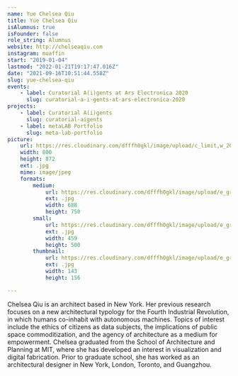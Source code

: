 ```yaml
---
name: Yue Chelsea Qiu
title: Yue Chelsea Qiu
isAlumnus: true
isFounder: false
role_string: Alumnus
website: http://chelseaqiu.com
instagram: muaffin
start: "2019-01-04"
lastmod: "2022-01-21T19:17:47.016Z"
date: "2021-09-16T10:51:44.558Z"
slug: yue-chelsea-qiu
events:
    - label: Curatorial A(i)gents at Ars Electronica 2020
      slug: curatorial-a-i-gents-at-ars-electronica-2020
projects:
    - label: Curatorial A(i)gents
      slug: curatorial-aigents
    - label: metaLAB Portfolio
      slug: meta-lab-portfolio
picture:
    url: https://res.cloudinary.com/dfffh0gkl/image/upload/c_limit,w_2000,h_2000/e_grayscale/v1629122113/chelsea_58001980d3.jpg
    width: 800
    height: 872
    ext: .jpg
    mime: image/jpeg
    formats:
        medium:
            url: https://res.cloudinary.com/dfffh0gkl/image/upload/e_grayscale/v1629122115/medium_chelsea_58001980d3.jpg
            ext: .jpg
            width: 688
            height: 750
        small:
            url: https://res.cloudinary.com/dfffh0gkl/image/upload/e_grayscale/v1629122115/small_chelsea_58001980d3.jpg
            ext: .jpg
            width: 459
            height: 500
        thumbnail:
            url: https://res.cloudinary.com/dfffh0gkl/image/upload/e_grayscale/v1629122114/thumbnail_chelsea_58001980d3.jpg
            ext: .jpg
            width: 143
            height: 156

---
```

Chelsea Qiu is an architect based in New York. Her previous research focuses on a new architectural typology for the Fourth Industrial Revolution, in which humans co-inhabit with autonomous machines. Topics of interest include the ethics of citizens as data subjects, the implications of public space commoditization, and the agency of architecture as a medium for empowerment. Chelsea graduated from the School of Architecture and Planning at MIT, where she has developed an interest in visualization and digital fabrication. Prior to graduate school, she has worked as an architectural designer in New York, London, Toronto, and Guangzhou.
